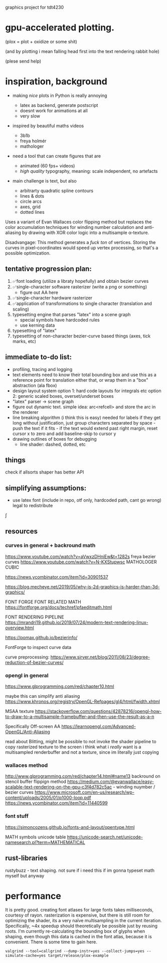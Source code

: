 graphics project for tdt4230
# gpu-accelerated plotting.
(plox = plot + oxidize or some shit)

(and by plotting i mean falling head first into the text rendering rabbit hole)

(plese send help)


# inspiration, background
- making _nice_ plots in Python is really annoying
    - latex as backend, generate postscript
    - doesnt work for animations at all
    - very slow

- inspired by beautiful maths videos
    - 3b1b
    - freya holmér
    - mathologer

- need a tool that can create figures that are
    - animated (60 fps+ videos)
    - _high quality_ typography, meaning: scale independent, no artefacts

- main challenge is text, but also
    - arbitrarty quadratic spline contours
    - lines & dots
    - circle arcs
    - axes, grid
    - dotted lines

Uses a variant of Evan Wallaces color flipping method but replaces the color accumulation
techniques for winding number calculation and anti-aliasing by drawing with XOR color logic 
into a multisample α-texture.

Disadvangage: This method generates a _fuck ton_ of vertices.
Storing the curves in pixel-coordinates would speed up vertex processing, so that's
a possible optimization.


## tentative progression plan:
1. ✅font loading (utilize a libraty hopefully) and obtain bezier curves
2. ✅single-character software rasterizer (write a png or something)
    - figure out AA here
3. ✅single-character hardware rasterizer
4. ✅application of transformations to single character (translation and scaling)
5. typesetting engine that parses "latex" into a scene graph
    - special symbols have hardcoded rules
    - use kerning data
6. typesetting of "latex"
7. typesetting of non-character bezier-curve based things (axes, tick marks, etc)

## immediate to-do list:
- profiling, tracing and logging
- text elements need to know their total bounding box
  and use this as a reference point for translation
  either that, or wrap them in a "box" abstraction (ala fbox)
- design layout system
    option 1: hard code layouts for integrals etc
    option 2: generic scaled boxes, overset/underset boxes
- "latex" parser -> scene graph
- figure out dynamic text. simple idea: arc<refcell<text>> and store the arc
  in the renderer
- line breaking algorithm (i think this is easy) needed for labels if they get long
    without justification, just group characters separated by space
        - push the text if it fits
        - if the text would extend past right margin, reset cursor x to zero and
          add baseline-skip to cursor y
- drawing outlines of boxes for debugging
    - line shader: dashed, dotted, etc

## things
check if allsorts shaper has better API

## simplifying assumptions:
- use latex font (include in repo, otf only, hardcoded path, cant go wrong) legal to redistribute

∫

## resources
### curves in general + backround math
https://www.youtube.com/watch?v=aVwxzDHniEw&t=1282s freya bezier curves
https://www.youtube.com/watch?v=N-KXStupwsc   MATHOLOGER CUBIC

https://news.ycombinator.com/item?id=30901537

https://blog.mecheye.net/2019/05/why-is-2d-graphics-is-harder-than-3d-graphics/

FONT FORGE FONT RELATED MATH
https://fontforge.org/docs/techref/pfaeditmath.html

FONT RENDERING PIPELINE
https://mrandri19.github.io/2019/07/24/modern-text-rendering-linux-overview.html

https://pomax.github.io/bezierinfo/

FontForge to inspect curve data

curve preprocessing:
https://www.sirver.net/blog/2011/08/23/degree-reduction-of-bezier-curves/

### opengl in general
https://www.glprogramming.com/red/chapter10.html

maybe this can simplify anti aliasing 
https://www.khronos.org/registry/OpenGL-Refpages/gl4/html/fwidth.xhtml

MSAA texture
https://stackoverflow.com/questions/42878216/opengl-how-to-draw-to-a-multisample-framebuffer-and-then-use-the-result-as-a-n

Specifically Off-screen AA
https://learnopengl.com/Advanced-OpenGL/Anti-Aliasing

read about Blitting, might be possible to not invoke the shader pipeline
to copy rasterized texture to the screen
i think what i _really_ want is a multisampled renderbuffer and not a texture, since
im literally just copying

### wallaces method
http://www.glprogramming.com/red/chapter14.html#name13 backround on stencil buffer flippign method
https://medium.com/@evanwallace/easy-scalable-text-rendering-on-the-gpu-c3f4d782c5ac - winding nuymber / bezier curves
https://www.microsoft.com/en-us/research/wp-content/uploads/2005/01/p1000-loop.pdf
https://news.ycombinator.com/item?id=11440599

### font stuff
https://simoncozens.github.io/fonts-and-layout/opentype.html

MATH symbols unicode table
https://unicode-search.net/unicode-namesearch.pl?term=MATHEMATICAL


## rust-libraries
rustybuzz - text shaping. not sure if i need this if im gonna typeset math myself but anyway


# performance
It is pretty good.
creating font atlases for large fonts takes milliseconds, courtesy of rayon.
rasterization is expensive, but there is still room for optimizing the shader, its
a very naïve multisampling in the current iteration.
Specifically, ~4x speedup should theoretically be possible just by reusing roots.
I'm currently re-calculating the bounding box of glyphs when shaping, even though this data is
cached in the font atlas, because it is convenient. There is some time to gain here.

```
valgrind --tool=callgrind --dump-instr=yes --collect-jumps=yes --simulate-cache=yes target/release/plox-example
```

